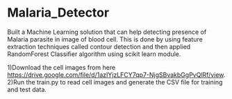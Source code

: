 # Malaria_Detector

Built a Machine Learning solution that can help detecting
presence of Malaria parasite in image of blood cell. This is done by using feature extraction techniques called contour detection
and then applied RandomForest Classifier algorithm using scikit
learn module.

1)Download the cell images from here https://drive.google.com/file/d/1azIYjzLFCY7qp7-NjgSBvakbGgPvQlRf/view.
2)Run the train.py to read cell images and generate the CSV file for training and test data.
